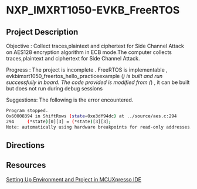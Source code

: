# NXP_IMXRT1050-EVKB_FreeRTOS


## Project Description
Objective : Collect traces,plaintext and ciphertext for Side Channel Attack on AES128 encryption algorithm in ECB mode.The computer collects traces,plaintext and ciphertext for Side Channel Attack.

Progress : The project is incomplete . FreeRTOS is implementable , evkbimxrt1050_freertos_hello_practiceexample (*) is built and run successfully in board. The code provided is modified from (*) , it can be built but does not run during debug sessions

Suggestions: The following is the error encountered.
```bash
Program stopped.
0x60008394 in ShiftRows (state=0xe3df94dc) at ../source/aes.c:294
294	    (*state)[0][3] = (*state)[3][3];
Note: automatically using hardware breakpoints for read-only addresses.
```

## Directions

## Resources
[Setting Up Environment and Project in MCUXpresso IDE](https://youtu.be/h94HkUv9Iq4)
